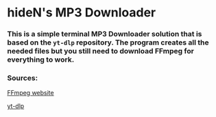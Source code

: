 # hideN's MP3 Downloader
### This is a simple terminal MP3 Downloader solution that is based on the `yt-dlp` repository. The program creates all the needed files but you still need to download FFmpeg for everything to work.

### Sources:

[FFmpeg website](https://github.com/BtbN/FFmpeg-Builds)

[yt-dlp](https://github.com/yt-dlp/yt-dlp)